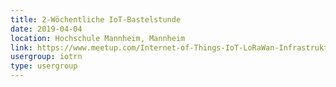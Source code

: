 ```yaml
---
title: 2-Wöchentliche IoT-Bastelstunde
date: 2019-04-04
location: Hochschule Mannheim, Mannheim
link: https://www.meetup.com/Internet-of-Things-IoT-LoRaWan-Infrastruktur-4-RheinNeckar/events/259980076/
usergroup: iotrn
type: usergroup
---
```

